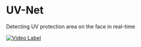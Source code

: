 # UV-Net
Detecting UV protection area on the face in real-time

[![Video Label](https://youtu.be/kuygdQ6AbaE/0.jpg)](https://youtu.be/kuygdQ6AbaE=0s)
